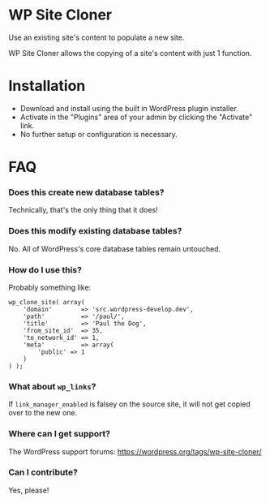 # WP Site Cloner

Use an existing site's content to populate a new site.

WP Site Cloner allows the copying of a site's content with just 1 function.

# Installation

* Download and install using the built in WordPress plugin installer.
* Activate in the "Plugins" area of your admin by clicking the "Activate" link.
* No further setup or configuration is necessary.

# FAQ

### Does this create new database tables?

Technically, that's the only thing that it does!

### Does this modify existing database tables?

No. All of WordPress's core database tables remain untouched.

### How do I use this?

Probably something like:

```
wp_clone_site( array(
	'domain'        => 'src.wordpress-develop.dev',
	'path'          => '/paul/',
	'title'         => 'Paul the Dog',
	'from_site_id'  => 35,
	'to_network_id' => 1,
	'meta'          => array(
		'public' => 1
	)
) );
```

### What about `wp_links`?

If `link_manager_enabled` is falsey on the source site, it will not get copied over to the new one.

### Where can I get support?

The WordPress support forums: https://wordpress.org/tags/wp-site-cloner/

### Can I contribute?

Yes, please!
